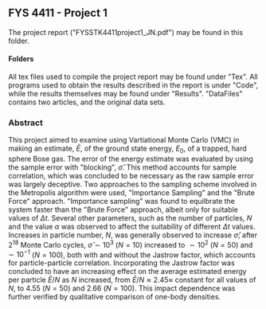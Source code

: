 ## FYS 4411 - Project 1
The project report ("FYSSTK4411project1_JN.pdf") may be found in this folder.
#### Folders
All tex files used to compile the project report may be found under "Tex".  All programs used to obtain the results described in the report is under "Code", while the results themselves may be found under "Results". "DataFiles" contains two articles, and the original data sets. 

### Abstract
This project aimed to examine using Vartiational Monte Carlo (VMC) in making an estimate, $\bar E$, of the ground state energy, $E_0$, of a trapped, hard sphere Bose gas. The error of the energy estimate was evaluated by using the sample error with "blocking", $\hat \sigma$. This method accounts for sample correlation, which was concluded to be necessary as the raw sample error was largely deceptive. Two approaches to the sampling scheme involved in the Metropolis algorithm were used, "Importance Sampling" and the "Brute Force" approach. "Importance sampling" was found to equilbrate the system faster than the "Brute Force" approach, albeit only for suitable values of $\Delta t$. Several other parameters, such as the number of particles, $N$ and the value $\alpha$ was observed to affect the suitability of different $\Delta t$ values. Increases in particle number, $N$, was generally observed to increase $\hat \sigma$; after $2^{18}$ Monte Carlo cycles, $\hat \sigma \sim 10^3$ ($N=10$) increased to $\sim 10^2$ ($N=50$) and $\sim 10^{-1}$ ($N=100$), both with and without the Jastrow factor, which accounts for particle-particle correlation.  Incorporating the Jastrow factor was concluded to have an increasing effect on the average estimated energy per particle $\bar E /N$ as $N$ increased, from $\bar E/N\approx2.45\approx$ constant for all values of $N$, to $4.55$ ($N=50$) and $2.66$ ($N=100$). This impact dependence was further verified by qualitative comparison of one-body densities. 
